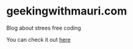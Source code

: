 # geekingwithmauri.com
Blog about strees free coding 

You can check it out [here](https://geekingwithmauri.com/)
